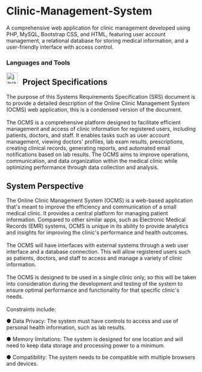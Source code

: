 # Clinic-Management-System
A comprehensive web application for clinic management developed using PHP, MySQL, Bootstrap CSS, and HTML, featuring user account management, a relational database for storing medical information, and a user-friendly interface with access control.

### Languages and Tools
<img align="left" width="30px" alt="java" style="padding-right:10px;" src="https://cdn.jsdelivr.net/gh/devicons/devicon/icons/php/php-original.svg" />


## Project Specifications 
<p>
The purpose of this Systems Requirements Specification (SRS) document is to provide a detailed description of the Online Clinic Management System (OCMS) web application, this is a condensed version of the document. 
<br><br>
The OCMS is a comprehensive platform designed to facilitate efficient management and access of clinic information for registered users, including patients, doctors, and staff. It enables tasks such as user account management, viewing doctors' profiles, lab exam results, prescriptions, creating clinical records, generating reports, and automated email notifications based on lab results. The OCMS aims to improve operations, communication, and data organization within the medical clinic while optimizing performance through data collection and analysis.
</p>

## System Perspective
<p>
The Online Clinic Management System (OCMS) is a web-based application that's meant to improve the efficiency and communication of a small medical clinic. It provides a central platform for managing patient information. Compared to other similar apps, such as Electronic Medical Records (EMR) systems, OCMS is unique in its ability to provide analytics and insights for improving the clinic's performance and health outcomes.
<br><br>
The OCMS will have interfaces with external systems through a web user interface and a database connection. This will allow registered users such as patients, doctors, and staff to access and manage a variety of clinic information.
<br><br>
The OCMS is designed to be used in a single clinic only, so this will be taken into consideration during the development and testing of the system to ensure optimal performance and functionality for that specific clinic's needs.
<br><br>
Constraints include:

●	Data Privacy: The system must have controls to access and use of personal health information, such as lab results.

●	Memory limitations: The system is designed for one location and will need to keep data storage and processing power to a minimum. 

●	Compatibility: The system needs to be compatible with multiple browsers and devices.

</p>
